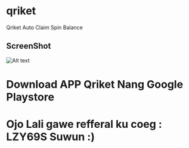 # qriket
Qriket Auto Claim Spin Balance

## ScreenShot
![Alt text](https://raw.githubusercontent.com/vsec7/qriket/master/qr.JPG "screenshot")

# Download APP Qriket Nang Google Playstore
# Ojo Lali gawe refferal ku coeg : **LZY69S** Suwun :)
